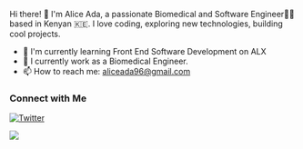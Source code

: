 Hi there! 👋 I'm Alice Ada, a passionate Biomedical and Software Engineer👩‍💻 based in Kenyan 🇰🇪. I love coding, exploring new technologies, building cool projects.

- 🌱 I'm currently learning Front End Software Development on ALX
- 💼 I currently work as a Biomedical Engineer.
- 📫 How to reach me: aliceada96@gmail.com


### Connect with Me

[![Twitter](https://img.shields.io/badge/Twitter-Ms_Okombo-blue)](https://twitter.com/Ms_Okombo)


[![](https://visitcount.itsvg.in/api?id=aliceada01&label=Profile%20Visits&color=11&icon=5&pretty=true)](https://visitcount.itsvg.in)
